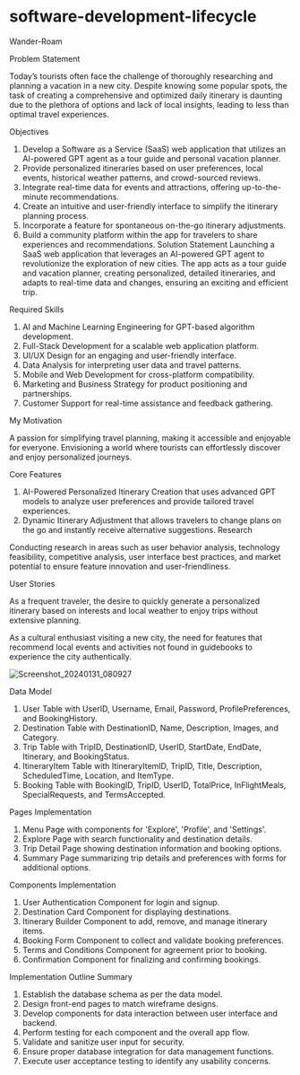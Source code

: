 # software-development-lifecycle

Wander-Roam 

Problem Statement

Today’s tourists often face the challenge of thoroughly researching and planning a vacation in a new city. Despite knowing some popular spots, the task of creating a comprehensive and optimized daily itinerary is daunting due to the plethora of options and lack of local insights, leading to less than optimal travel experiences.

 Objectives

1. Develop a Software as a Service (SaaS) web application that utilizes an AI-powered GPT agent as a tour guide and personal vacation planner.
2. Provide personalized itineraries based on user preferences, local events, historical weather patterns, and crowd-sourced reviews.
3. Integrate real-time data for events and attractions, offering up-to-the-minute recommendations.
4. Create an intuitive and user-friendly interface to simplify the itinerary planning process.
5. Incorporate a feature for spontaneous on-the-go itinerary adjustments.
6. Build a community platform within the app for travelers to share experiences and recommendations.
 Solution Statement
Launching a SaaS web application that leverages an AI-powered GPT agent to revolutionize the exploration of new cities. The app acts as a tour guide and vacation planner, creating personalized, detailed itineraries, and adapts to real-time data and changes, ensuring an exciting and efficient trip.

 Required Skills

1. AI and Machine Learning Engineering for GPT-based algorithm development.
2. Full-Stack Development for a scalable web application platform.
3. UI/UX Design for an engaging and user-friendly interface.
4. Data Analysis for interpreting user data and travel patterns.
5. Mobile and Web Development for cross-platform compatibility.
6. Marketing and Business Strategy for product positioning and partnerships.
7. Customer Support for real-time assistance and feedback gathering.

 My Motivation

A passion for simplifying travel planning, making it accessible and enjoyable for everyone. Envisioning a world where tourists can effortlessly discover and enjoy personalized journeys.

 Core Features

1. AI-Powered Personalized Itinerary Creation that uses advanced GPT models to analyze user preferences and provide tailored travel experiences.
2. Dynamic Itinerary Adjustment that allows travelers to change plans on the go and instantly receive alternative suggestions.
Research

Conducting research in areas such as user behavior analysis, technology feasibility, competitive analysis, user interface best practices, and market potential to ensure feature innovation and user-friendliness.

User Stories

As a frequent traveler, the desire to quickly generate a personalized itinerary based on interests and local weather to enjoy trips without extensive planning.

As a cultural enthusiast visiting a new city, the need for features that recommend local events and activities not found in guidebooks to experience the city authentically.

![Screenshot_20240131_080927](https://github.com/car25ram55/WanderRoam-software-development-lifecycle-/assets/78864480/628f4588-fcd1-4eb9-9903-f88f0930a3f1)

Data Model

1. User Table with UserID, Username, Email, Password, ProfilePreferences, and BookingHistory.
2. Destination Table with DestinationID, Name, Description, Images, and Category.
3. Trip Table with TripID, DestinationID, UserID, StartDate, EndDate, Itinerary, and BookingStatus.
4. ItineraryItem Table with ItineraryItemID, TripID, Title, Description, ScheduledTime, Location, and ItemType.
5. Booking Table with BookingID, TripID, UserID, TotalPrice, InFlightMeals, SpecialRequests, and TermsAccepted.

Pages Implementation

1. Menu Page with components for 'Explore', 'Profile', and 'Settings'.
2. Explore Page with search functionality and destination details.
3. Trip Detail Page showing destination information and booking options.
4. Summary Page summarizing trip details and preferences with forms for additional options.

 Components Implementation

1. User Authentication Component for login and signup.
2. Destination Card Component for displaying destinations.
3. Itinerary Builder Component to add, remove, and manage itinerary items.
4. Booking Form Component to collect and validate booking preferences.
5. Terms and Conditions Component for agreement prior to booking.
6. Confirmation Component for finalizing and confirming bookings.

 Implementation Outline Summary

1. Establish the database schema as per the data model.
2. Design front-end pages to match wireframe designs.
3. Develop components for data interaction between user interface and backend.
4. Perform testing for each component and the overall app flow.
5. Validate and sanitize user input for security.
6. Ensure proper database integration for data management functions.
7. Execute user acceptance testing to identify any usability concerns.



